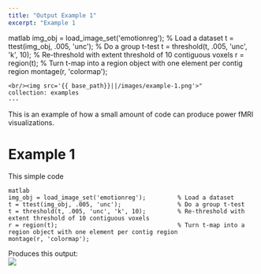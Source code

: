```yaml
---
title: "Output Example 1"
excerpt: "Example 1 
```
matlab
img_obj = load_image_set('emotionreg');         % Load a dataset
t = ttest(img_obj, .005, 'unc');                % Do a group t-test
t = threshold(t, .005, 'unc', 'k', 10);         % Re-threshold with extent threshold of 10 contiguous voxels
r = region(t);                                  % Turn t-map into a region object with one element per contig region
montage(r, 'colormap');
``` 
<br/><img src='{{ base_path}}||/images/example-1.png'>"
collection: examples
---
```


This is an example of how a small amount of code can produce power fMRI visualizations. 

Example 1
======
This simple code
```
matlab
img_obj = load_image_set('emotionreg');         % Load a dataset
t = ttest(img_obj, .005, 'unc');                % Do a group t-test
t = threshold(t, .005, 'unc', 'k', 10);         % Re-threshold with extent threshold of 10 contiguous voxels
r = region(t);                                  % Turn t-map into a region object with one element per contig region
montage(r, 'colormap');
```
Produces this output:
<br/><img src='/images/example-1.png'>
